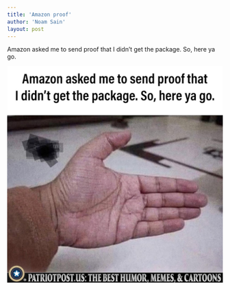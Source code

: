 ```yaml
---
title: 'Amazon proof'
author: 'Noam Sain'
layout: post
---
```


Amazon asked me to send proof that I didn’t get the package. So, here ya go.

![Amazon proof](/assets/2023/2023-07-25-amazon-proof.jpg "Amazon proof")
